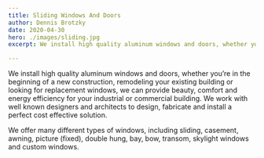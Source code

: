 ```yaml
---
title: Sliding Windows And Doors
author: Dennis Brotzky
date: 2020-04-30
hero: ./images/sliding.jpg
excerpt: We install high quality aluminum windows and doors, whether you’re in the beginning of a new construction, remodeling your existing building or looking for replacement windows, we can provide beauty, comfort and energy efficiency for your industrial or commercial building. We work with well known designers and architects to design, fabricate and install a perfect cost effective solution.

---
```


We install high quality aluminum windows and doors, whether you’re in the beginning of a new construction, remodeling your existing building or looking for replacement windows, we can provide beauty, comfort and energy efficiency for your industrial or commercial building. We work with well known designers and architects to design, fabricate and install a perfect cost effective solution.

We offer many different types of windows, including sliding, casement, awning, picture (fixed), double hung, bay, bow, transom, skylight windows and custom windows.


